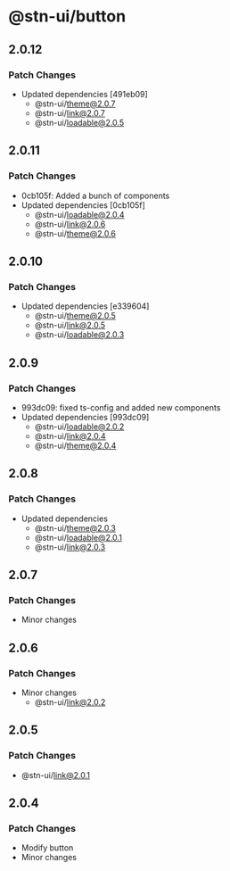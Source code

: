 # @stn-ui/button

## 2.0.12

### Patch Changes

- Updated dependencies [491eb09]
  - @stn-ui/theme@2.0.7
  - @stn-ui/link@2.0.7
  - @stn-ui/loadable@2.0.5

## 2.0.11

### Patch Changes

- 0cb105f: Added a bunch of components
- Updated dependencies [0cb105f]
  - @stn-ui/loadable@2.0.4
  - @stn-ui/link@2.0.6
  - @stn-ui/theme@2.0.6

## 2.0.10

### Patch Changes

- Updated dependencies [e339604]
  - @stn-ui/theme@2.0.5
  - @stn-ui/link@2.0.5
  - @stn-ui/loadable@2.0.3

## 2.0.9

### Patch Changes

- 993dc09: fixed ts-config and added new components
- Updated dependencies [993dc09]
  - @stn-ui/loadable@2.0.2
  - @stn-ui/link@2.0.4
  - @stn-ui/theme@2.0.4

## 2.0.8

### Patch Changes

- Updated dependencies
  - @stn-ui/theme@2.0.3
  - @stn-ui/loadable@2.0.1
  - @stn-ui/link@2.0.3

## 2.0.7

### Patch Changes

- Minor changes

## 2.0.6

### Patch Changes

- Minor changes
  - @stn-ui/link@2.0.2

## 2.0.5

### Patch Changes

- @stn-ui/link@2.0.1

## 2.0.4

### Patch Changes

- Modify button
- Minor changes
